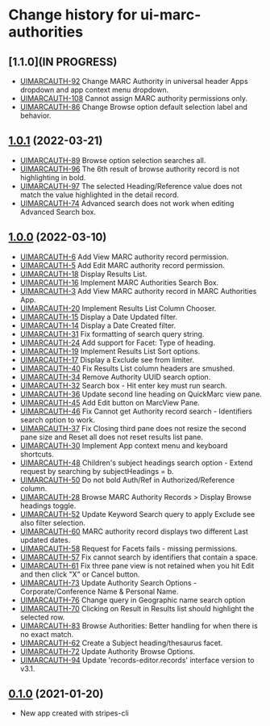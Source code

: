 # Change history for ui-marc-authorities

## [1.1.0](IN PROGRESS)
* [UIMARCAUTH-92](https://issues.folio.org/browse/UIMARCAUTH-92) Change MARC Authority in universal header Apps dropdown and app context menu dropdown.
* [UIMARCAUTH-108](https://issues.folio.org/browse/UIMARCAUTH-108) Cannot assign MARC authority permissions only.
* [UIMARCAUTH-86](https://issues.folio.org/browse/UIMARCAUTH-86) Change Browse option default selection label and behavior.

## [1.0.1](https://github.com/folio-org/ui-marc-authorities/tree/v1.0.1) (2022-03-21)
* [UIMARCAUTH-89](https://issues.folio.org/browse/UIMARCAUTH-89) Browse option selection searches all.
* [UIMARCAUTH-96](https://issues.folio.org/browse/UIMARCAUTH-96) The 6th result of browse authority record is not highlighting in bold.
* [UIMARCAUTH-97](https://issues.folio.org/browse/UIMARCAUTH-97) The selected Heading/Reference value does not match the value highlighted in the detail record.
* [UIMARCAUTH-74](https://issues.folio.org/browse/UIMARCAUTH-74) Advanced search does not work when editing Advanced Search box.

## [1.0.0](https://github.com/folio-org/ui-marc-authorities/tree/v1.0.0) (2022-03-10)

* [UIMARCAUTH-6](https://issues.folio.org/browse/UIMARCAUTH-6) Add View MARC authority record permission.
* [UIMARCAUTH-5](https://issues.folio.org/browse/UIMARCAUTH-5) Add Edit MARC authority record permission.
* [UIMARCAUTH-18](https://issues.folio.org/browse/UIMARCAUTH-18) Display Results List.
* [UIMARCAUTH-16](https://issues.folio.org/browse/UIMARCAUTH-16) Implement MARC Authorities Search Box.
* [UIMARCAUTH-3](https://issues.folio.org/browse/UIMARCAUTH-3) Add View MARC authority record in MARC Authorities App.
* [UIMARCAUTH-20](https://issues.folio.org/browse/UIMARCAUTH-20) Implement Results List Column Chooser.
* [UIMARCAUTH-15](https://issues.folio.org/browse/UIMARCAUTH-15) Display a Date Updated filter.
* [UIMARCAUTH-14](https://issues.folio.org/browse/UIMARCAUTH-14) Display a Date Created filter.
* [UIMARCAUTH-31](https://issues.folio.org/browse/UIMARCAUTH-31) Fix formatting of search query string.
* [UIMARCAUTH-24](https://issues.folio.org/browse/UIMARCAUTH-24) Add support for Facet: Type of heading.
* [UIMARCAUTH-19](https://issues.folio.org/browse/UIMARCAUTH-19) Implement Results List Sort options.
* [UIMARCAUTH-17](https://issues.folio.org/browse/UIMARCAUTH-17) Display a Exclude see from limiter.
* [UIMARCAUTH-40](https://issues.folio.org/browse/UIMARCAUTH-40) Fix Results List column headers are smushed.
* [UIMARCAUTH-34](https://issues.folio.org/browse/UIMARCAUTH-34) Remove Authority UUID search option.
* [UIMARCAUTH-32](https://issues.folio.org/browse/UIMARCAUTH-32) Search box - Hit enter key must run search.
* [UIMARCAUTH-36](https://issues.folio.org/browse/UIMARCAUTH-36) Update second line heading on QuickMarc view pane.
* [UIMARCAUTH-45](https://issues.folio.org/browse/UIMARCAUTH-45) Add Edit button on MarcView Pane.
* [UIMARCAUTH-46](https://issues.folio.org/browse/UIMARCAUTH-46) Fix Cannot get Authority record search - Identifiers search option to work.
* [UIMARCAUTH-37](https://issues.folio.org/browse/UIMARCAUTH-37) Fix Closing third pane does not resize the second pane size and Reset all does not reset results list pane.
* [UIMARCAUTH-30](https://issues.folio.org/browse/UIMARCAUTH-30) Implement App context menu and keyboard shortcuts.
* [UIMARCAUTH-48](https://issues.folio.org/browse/UIMARCAUTH-48) Children's subject headings search option - Extend request by searching by subjectHeadings = b.
* [UIMARCAUTH-50](https://issues.folio.org/browse/UIMARCAUTH-50) Do not bold Auth/Ref in Authorized/Reference column.
* [UIMARCAUTH-28](https://issues.folio.org/browse/UIMARCAUTH-28) Browse MARC Authority Records > Display Browse headings toggle.
* [UIMARCAUTH-52](https://issues.folio.org/browse/UIMARCAUTH-52) Update Keyword Search query to apply Exclude see also filter selection.
* [UIMARCAUTH-60](https://issues.folio.org/browse/UIMARCAUTH-60) MARC authority record displays two different Last updated dates.
* [UIMARCAUTH-58](https://issues.folio.org/browse/UIMARCAUTH-58) Request for Facets fails - missing permissions.
* [UIMARCAUTH-57](https://issues.folio.org/browse/UIMARCAUTH-57) Fix cannot search by identifiers that contain a space.
* [UIMARCAUTH-61](https://issues.folio.org/browse/UIMARCAUTH-61) Fix three pane view is not retained when you hit Edit and then click "X" or Cancel button.
* [UIMARCAUTH-73](https://issues.folio.org/browse/UIMARCAUTH-73) Update Authority Search Options - Corporate/Conference Name & Personal Name.
* [UIMARCAUTH-76](https://issues.folio.org/browse/UIMARCAUTH-76) Change query in Geographic name search option
* [UIMARCAUTH-70](https://issues.folio.org/browse/UIMARCAUTH-70) Clicking on Result in Results list should highlight the selected row.
* [UIMARCAUTH-83](https://issues.folio.org/browse/UIMARCAUTH-83) Browse Authorities: Better handling for when there is no exact match.
* [UIMARCAUTH-62](https://issues.folio.org/browse/UIMARCAUTH-62) Create a Subject heading/thesaurus facet.
* [UIMARCAUTH-72](https://issues.folio.org/browse/UIMARCAUTH-72) Update Authority Browse Options.
* [UIMARCAUTH-94](https://issues.folio.org/browse/UIMARCAUTH-94) Update 'records-editor.records' interface version to v3.1.

## [0.1.0](https://github.com/folio-org/ui-marc-authorities/tree/v0.1.0) (2021-01-20)

* New app created with stripes-cli
